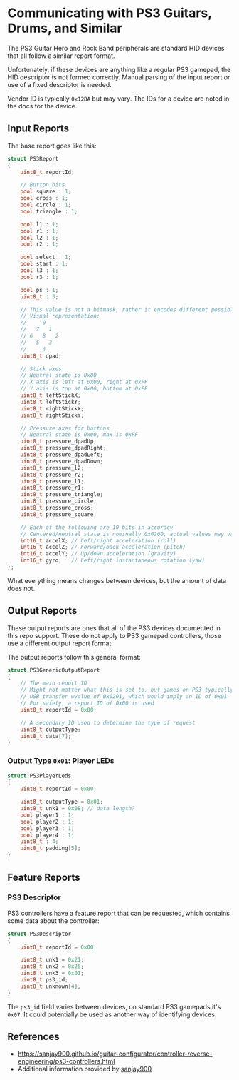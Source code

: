 # Communicating with PS3 Guitars, Drums, and Similar

The PS3 Guitar Hero and Rock Band peripherals are standard HID devices that all follow a similar report format.

Unfortunately, if these devices are anything like a regular PS3 gamepad, the HID descriptor is not formed correctly. Manual parsing of the input report or use of a fixed descriptor is needed.

Vendor ID is typically `0x12BA` but may vary. The IDs for a device are noted in the docs for the device.

## Input Reports

The base report goes like this:

```cpp
struct PS3Report
{
    uint8_t reportId;

    // Button bits
    bool square : 1;
    bool cross : 1;
    bool circle : 1;
    bool triangle : 1;

    bool l1 : 1;
    bool r1 : 1;
    bool l2 : 1;
    bool r2 : 1;

    bool select : 1;
    bool start : 1;
    bool l3 : 1;
    bool r3 : 1;

    bool ps : 1;
    uint8_t : 3;

    // This value is not a bitmask, rather it encodes different possible states as individual numbers.
    // Visual representation:
    //     0
    //   7   1
    // 6   8   2
    //   5   3
    //     4 
    uint8_t dpad;

    // Stick axes
    // Neutral state is 0x80
    // X axis is left at 0x00, right at 0xFF
    // Y axis is top at 0x00, bottom at 0xFF
    uint8_t leftStickX;
    uint8_t leftStickY;
    uint8_t rightStickX;
    uint8_t rightStickY;

    // Pressure axes for buttons
    // Neutral state is 0x00, max is 0xFF
    uint8_t pressure_dpadUp;
    uint8_t pressure_dpadRight;
    uint8_t pressure_dpadLeft;
    uint8_t pressure_dpadDown;
    uint8_t pressure_l2;
    uint8_t pressure_r2;
    uint8_t pressure_l1;
    uint8_t pressure_r1;
    uint8_t pressure_triangle;
    uint8_t pressure_circle;
    uint8_t pressure_cross;
    uint8_t pressure_square;

    // Each of the following are 10 bits in accuracy
    // Centered/neutral state is nominally 0x0200, actual values may vary
    int16_t accelX; // Left/right acceleration (roll)
    int16_t accelZ; // Forward/back acceleration (pitch)
    int16_t accelY; // Up/down acceleration (gravity)
    int16_t gyro;   // Left/right instantaneous rotation (yaw)
};
```

What everything means changes between devices, but the amount of data does not.

## Output Reports

These output reports are ones that all of the PS3 devices documented in this repo support. These do not apply to PS3 gamepad controllers, those use a different output report format.

The output reports follow this general format:

```cpp
struct PS3GenericOutputReport
{
    // The main report ID
    // Might not matter what this is set to, but games on PS3 typically send these with a
    // USB transfer wValue of 0x0201, which would imply an ID of 0x01
    // For safety, a report ID of 0x00 is used
    uint8_t reportId = 0x00;

    // A secondary ID used to determine the type of request
    uint8_t outputType;
    uint8_t data[7];
}
```

### Output Type `0x01`: Player LEDs

```cpp
struct PS3PlayerLeds
{
    uint8_t reportId = 0x00;

    uint8_t outputType = 0x01;
    uint8_t unk1 = 0x08; // data length?
    bool player1 : 1;
    bool player2 : 1;
    bool player3 : 1;
    bool player4 : 1;
    uint8_t : 4;
    uint8_t padding[5];
}
```

## Feature Reports

### PS3 Descriptor

PS3 controllers have a feature report that can be requested, which contains some data about the controller:

```cpp
struct PS3Descriptor
{
    uint8_t reportId = 0x00;

    uint8_t unk1 = 0x21;
    uint8_t unk2 = 0x26;
    uint8_t unk3 = 0x01;
    uint8_t ps3_id;
    uint8_t unknown[4];
}
```

The `ps3_id` field varies between devices, on standard PS3 gamepads it's `0x07`. It could potentially be used as another way of identifying devices.

## References

- https://sanjay900.github.io/guitar-configurator/controller-reverse-engineering/ps3-controllers.html
- Additional information provided by [sanjay900](https://github.com/sanjay900)
